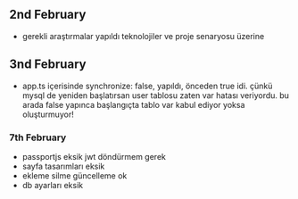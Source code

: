## 2nd February
  - gerekli araştırmalar yapıldı teknolojiler ve proje senaryosu üzerine
## 3nd February
  - app.ts içerisinde synchronize: false, yapıldı, önceden true idi. çünkü mysql de yeniden başlatırsan user tablosu zaten var hatası veriyordu. bu arada false yapınca başlangıçta tablo var kabul ediyor yoksa oluşturmuyor!

### 7th February
  - passportjs eksik jwt  döndürmem gerek
  - sayfa tasarımları eksik
  - ekleme silme güncelleme ok
  - db ayarları eksik
 
